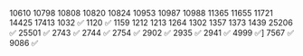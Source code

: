 10610
10798
10808
10820
10824
10953
10987
10988
11365
11655
11721
14425
17413
1032 ✅
1120 ✅
1159
1212
1213
1264
1302
1357
1373
1439
25206 ✅
25501 ✅
2743 ✅
2744 ✅
2754 ✅
2902 ✅
2935 ✅
2941 ✅
4999 ✅]
7567 ✅
9086 ✅